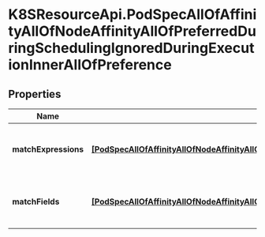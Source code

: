 # K8SResourceApi.PodSpecAllOfAffinityAllOfNodeAffinityAllOfPreferredDuringSchedulingIgnoredDuringExecutionInnerAllOfPreference

## Properties

Name | Type | Description | Notes
------------ | ------------- | ------------- | -------------
**matchExpressions** | [**[PodSpecAllOfAffinityAllOfNodeAffinityAllOfPreferredDuringSchedulingIgnoredDuringExecutionInnerAllOfPreferenceAllOfMatchExpressionsInner]**](PodSpecAllOfAffinityAllOfNodeAffinityAllOfPreferredDuringSchedulingIgnoredDuringExecutionInnerAllOfPreferenceAllOfMatchExpressionsInner.md) | A list of node selector requirements by node&#39;s labels. | [optional] 
**matchFields** | [**[PodSpecAllOfAffinityAllOfNodeAffinityAllOfPreferredDuringSchedulingIgnoredDuringExecutionInnerAllOfPreferenceAllOfMatchExpressionsInner]**](PodSpecAllOfAffinityAllOfNodeAffinityAllOfPreferredDuringSchedulingIgnoredDuringExecutionInnerAllOfPreferenceAllOfMatchExpressionsInner.md) | A list of node selector requirements by node&#39;s fields. | [optional] 


